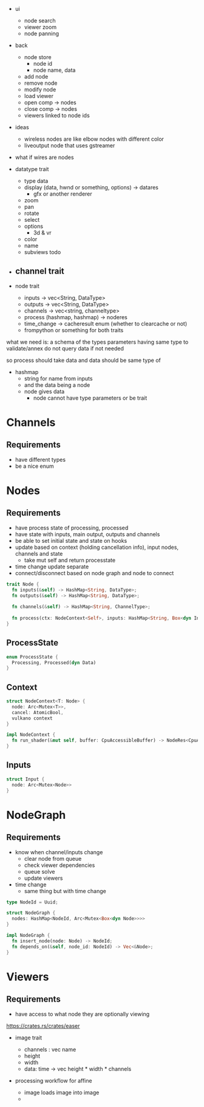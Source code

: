 - ui
  - node search
  - viewer zoom
  - node panning
- back
  - node store
    - node id
    - node name, data
  - add node
  - remove node
  - modify node
  - load viewer
  - open comp -> nodes
  - close comp -> nodes
  - viewers linked to node ids
- ideas
  - wireless nodes are like elbow nodes with different color
  - liveoutput node that uses gstreamer
- what if wires are nodes

- datatype trait
  - type data
  - display (data, hwnd or something, options) -> datares
    - gfx or another renderer
  - zoom
  - pan
  - rotate
  - select
  - options
    - 3d & vr
  - color
  - name
  - subviews todo

- channel trait
  - 

- node trait
  - inputs -> vec<String, DataType>
  - outputs -> vec<String, DataType>
  - channels -> vec<string, channeltype>
  - process (hashmap, hashmap) -> noderes<hashmap>
  - time_change -> cacheresult enum (whether to clearcache or not)
  - frompython or something for both traits

what we need is: 
a schema of the types
parameters having same type to validate/annex
do not query data if not needed

so process should take data
and data should be same type of
- hashmap
  - string for name from inputs
  - and the data being a node
  - node gives data
    - node cannot have type parameters or be trait

# Channels
## Requirements
- have different types
- be a nice enum



# Nodes
## Requirements
- have process state of processing, processed
- have state with inputs, main output, outputs and channels
- be able to set initial state and state on hooks
- update based on context (holding cancellation info), input nodes, channels and state
  - take mut self and return processtate
- time change update separate
- connect/disconnect based on node graph and node to connect

```rust
trait Node {
  fn inputs(&self) -> HashMap<String, DataType>;
  fn outputs(&self) -> HashMap<String, DataType>;
  
  fn channels(&self) -> HashMap<String, ChannelType>;
  
  fn process(ctx: NodeContext<Self>, inputs: HashMap<String, Box<dyn Input>>, channels: HashMap<String, Box<dyn Channel>>) -> ProcessState;
}
```

## ProcessState

```rust
enum ProcessState {
  Processing, Processed(dyn Data)
}
```

## Context

```rust
struct NodeContext<T: Node> {
  node: Arc<Mutex<T>>,
  cancel: AtomicBool,
  vulkano context
}

impl NodeContext {
  fn run_shader(&mut self, buffer: CpuAccessibleBuffer) -> NodeRes<CpuAccessibleBuffer>
}
```

## Inputs

```rust
struct Input {
  node: Arc<Mutex<Node>>
}


```

# NodeGraph
## Requirements
- know when channel/inputs change
  - clear node from queue
  - check viewer dependencies
  - queue solve
  - update viewers
- time change
  - same thing but with time change

```rust
type NodeId = Uuid;

struct NodeGraph {
  nodes: HashMap<NodeId, Arc<Mutex<Box<dyn Node>>>>
}

impl NodeGraph {
  fn insert_node(node: Node) -> NodeId;
  fn depends_on(&self, node_id: NodeId) -> Vec<&Node>;
}
```

# Viewers
## Requirements
- have access to what node they are optionally viewing


https://crates.rs/crates/easer

- image trait
  - channels : vec name
  - height
  - width
  - data: time -> vec height * width * channels

- processing workflow for affine
  - image loads image into image
  - 